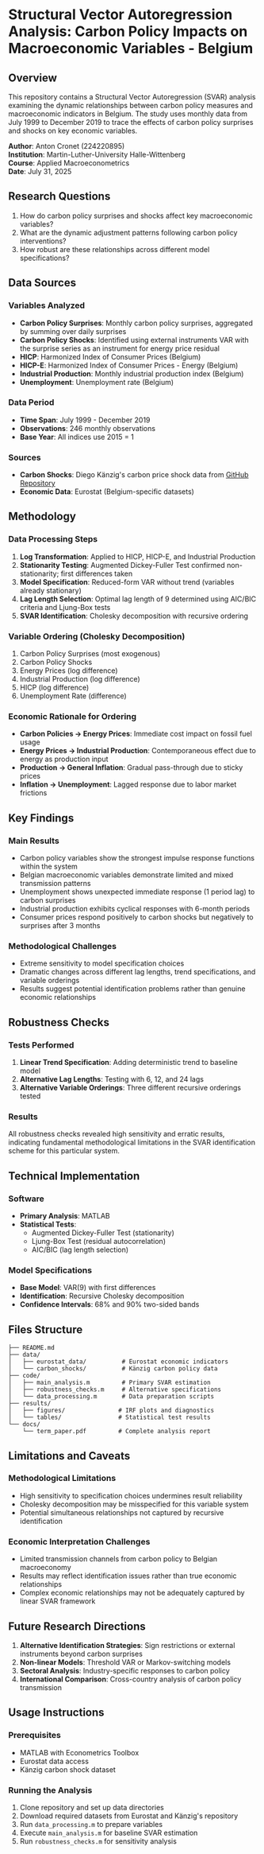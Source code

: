 # Structural Vector Autoregression Analysis: Carbon Policy Impacts on Macroeconomic Variables - Belgium

## Overview

This repository contains a Structural Vector Autoregression (SVAR) analysis examining the dynamic relationships between carbon policy measures and macroeconomic indicators in Belgium. The study uses monthly data from July 1999 to December 2019 to trace the effects of carbon policy surprises and shocks on key economic variables.

**Author**: Anton Cronet (224220895)  
**Institution**: Martin-Luther-University Halle-Wittenberg  
**Course**: Applied Macroeconometrics  
**Date**: July 31, 2025

## Research Questions

1. How do carbon policy surprises and shocks affect key macroeconomic variables?
2. What are the dynamic adjustment patterns following carbon policy interventions?
3. How robust are these relationships across different model specifications?

## Data Sources

### Variables Analyzed
- **Carbon Policy Surprises**: Monthly carbon policy surprises, aggregated by summing over daily surprises
- **Carbon Policy Shocks**: Identified using external instruments VAR with the surprise series as an instrument for energy price residual
- **HICP**: Harmonized Index of Consumer Prices (Belgium)
- **HICP-E**: Harmonized Index of Consumer Prices - Energy (Belgium)
- **Industrial Production**: Monthly industrial production index (Belgium)
- **Unemployment**: Unemployment rate (Belgium)

### Data Period
- **Time Span**: July 1999 - December 2019
- **Observations**: 246 monthly observations
- **Base Year**: All indices use 2015 = 1

### Sources
- **Carbon Shocks**: Diego Känzig's carbon price shock data from [GitHub Repository](https://github.com/dkaenzig/carbonpolicyshocks)
- **Economic Data**: Eurostat (Belgium-specific datasets)

## Methodology

### Data Processing Steps

1. **Log Transformation**: Applied to HICP, HICP-E, and Industrial Production
2. **Stationarity Testing**: Augmented Dickey-Fuller Test confirmed non-stationarity; first differences taken
3. **Model Specification**: Reduced-form VAR without trend (variables already stationary)
4. **Lag Length Selection**: Optimal lag length of 9 determined using AIC/BIC criteria and Ljung-Box tests
5. **SVAR Identification**: Cholesky decomposition with recursive ordering

### Variable Ordering (Cholesky Decomposition)

1. Carbon Policy Surprises (most exogenous)
2. Carbon Policy Shocks
3. Energy Prices (log difference)
4. Industrial Production (log difference)
5. HICP (log difference)
6. Unemployment Rate (difference)

### Economic Rationale for Ordering

- **Carbon Policies → Energy Prices**: Immediate cost impact on fossil fuel usage
- **Energy Prices → Industrial Production**: Contemporaneous effect due to energy as production input
- **Production → General Inflation**: Gradual pass-through due to sticky prices
- **Inflation → Unemployment**: Lagged response due to labor market frictions

## Key Findings

### Main Results
- Carbon policy variables show the strongest impulse response functions within the system
- Belgian macroeconomic variables demonstrate limited and mixed transmission patterns
- Unemployment shows unexpected immediate response (1 period lag) to carbon surprises
- Industrial production exhibits cyclical responses with 6-month periods
- Consumer prices respond positively to carbon shocks but negatively to surprises after 3 months

### Methodological Challenges
- Extreme sensitivity to model specification choices
- Dramatic changes across different lag lengths, trend specifications, and variable orderings
- Results suggest potential identification problems rather than genuine economic relationships

## Robustness Checks

### Tests Performed
1. **Linear Trend Specification**: Adding deterministic trend to baseline model
2. **Alternative Lag Lengths**: Testing with 6, 12, and 24 lags
3. **Alternative Variable Orderings**: Three different recursive orderings tested

### Results
All robustness checks revealed high sensitivity and erratic results, indicating fundamental methodological limitations in the SVAR identification scheme for this particular system.

## Technical Implementation

### Software
- **Primary Analysis**: MATLAB
- **Statistical Tests**: 
  - Augmented Dickey-Fuller Test (stationarity)
  - Ljung-Box Test (residual autocorrelation)
  - AIC/BIC (lag length selection)

### Model Specifications
- **Base Model**: VAR(9) with first differences
- **Identification**: Recursive Cholesky decomposition
- **Confidence Intervals**: 68% and 90% two-sided bands

## Files Structure

```
├── README.md
├── data/
│   ├── eurostat_data/          # Eurostat economic indicators
│   └── carbon_shocks/          # Känzig carbon policy data
├── code/
│   ├── main_analysis.m         # Primary SVAR estimation
│   ├── robustness_checks.m     # Alternative specifications
│   └── data_processing.m       # Data preparation scripts
├── results/
│   ├── figures/               # IRF plots and diagnostics
│   └── tables/                # Statistical test results
└── docs/
    └── term_paper.pdf         # Complete analysis report
```

## Limitations and Caveats

### Methodological Limitations
- High sensitivity to specification choices undermines result reliability
- Cholesky decomposition may be misspecified for this variable system
- Potential simultaneous relationships not captured by recursive identification

### Economic Interpretation Challenges
- Limited transmission channels from carbon policy to Belgian macroeconomy
- Results may reflect identification issues rather than true economic relationships
- Complex economic relationships may not be adequately captured by linear SVAR framework

## Future Research Directions

1. **Alternative Identification Strategies**: Sign restrictions or external instruments beyond carbon surprises
2. **Non-linear Models**: Threshold VAR or Markov-switching models
3. **Sectoral Analysis**: Industry-specific responses to carbon policy
4. **International Comparison**: Cross-country analysis of carbon policy transmission

## Usage Instructions

### Prerequisites
- MATLAB with Econometrics Toolbox
- Eurostat data access
- Känzig carbon shock dataset

### Running the Analysis
1. Clone repository and set up data directories
2. Download required datasets from Eurostat and Känzig's repository
3. Run `data_processing.m` to prepare variables
4. Execute `main_analysis.m` for baseline SVAR estimation
5. Run `robustness_checks.m` for sensitivity analysis

